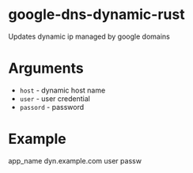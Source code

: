 # google-dns-dynamic-rust

Updates dynamic ip managed by google domains

# Arguments

* `host` - dynamic host name
* `user` - user credential
* `passord` - password

# Example
app_name dyn.example.com user passw
